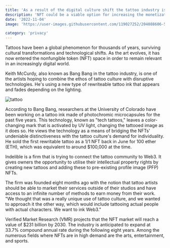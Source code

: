 ```yaml
---
title: 'As a result of the digital culture shift the tattoo industry is expanding into the NFT space'
description: 'NFT could be a viable option for increasing the monetization and exposure of a tattoo artist work.'
date: '2022-11-04'
image: 'https://user-images.githubusercontent.com/119027252/204088606-5205723a-e73d-4ff2-addb-88687380de61.png'

category: 'privacy'
---
```

Tattoos have been a global phenomenon for thousands of years, surviving cultural transformations and technological shifts. As the art evolves, it has now entered the nonfungible token (NFT) space in order to remain relevant in an increasingly digital world.

Keith McCurdy, also known as Bang Bang in the tattoo industry, is one of the artists hoping to combine the ethos of tattoo culture with disruptive technologies. He's using a new type of rewriteable tattoo ink that appears and fades depending on the lighting.

![tattoo](https://user-images.githubusercontent.com/119027252/204088152-badac230-e416-4c52-a8db-d36c9b0ff73d.jpg)

According to Bang Bang, researchers at the University of Colorado have been working on a tattoo ink made of photochromic microcapsules for the past five years. This technology, known as "tech tattoos," leaves a color-changing mark that is activated by UV light, changing the tattooed image as it does so. He views the technology as a means of bridging the NFTs' undeniable distinctiveness with the tattoo culture's demand for individuality. He sold the first rewritable tattoo as a 1/1 NFT back in June for 100 ether (ETH), which was equivalent to around $100,000 at the time.

Indelible is a firm that is trying to connect the tattoo community to Web3. It gives owners the opportunity to utilise their intellectual property rights by creating new tattoos and adding these to pre-existing profile image (PFP) NFTs.

The firm was founded eight months ago with the notion that tattoo artists should be able to market their services outside of their studios and have access to an infinite number of methods to earn money from their work. "We thought that was a really unique use of tattoo culture, and we wanted to approach it the other way, which would include tattooing actual people with actual characters. We want to ink Web3."

Verified Market Research (VMR) projects that the NFT market will reach a value of $231 billion by 2030. The industry is anticipated to expand at 33.7% compound annual rate during the following eight years. Among the numerous fields where NFTs are in high demand are the arts, entertainment, and sports.

